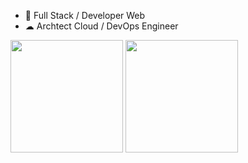 
- 🌱 Full Stack / Developer Web
- ☁  Archtect Cloud / DevOps Engineer


<div>
<img height="180em" src="https://github-readme-stats.vercel.app/api?username=Devopscomputer&theme=dark&show_icons=true" />
<img height="180em" src="https://github-readme-stats.vercel.app/api/top-langs/?username=iuricode&hide=html&layout=compact&theme=dark" />
                        
</div>
